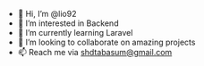 - 👋 Hi, I’m @lio92
- 👀 I’m interested in Backend
- 🌱 I’m currently learning Laravel
- 💞️ I’m looking to collaborate on amazing projects
- 📫 Reach me via shdtabasum@gmail.com

<!---
lio92/lio92 is a ✨ special ✨ repository because its `README.md` (this file) appears on your GitHub profile.
You can click the Preview link to take a look at your changes.
--->
